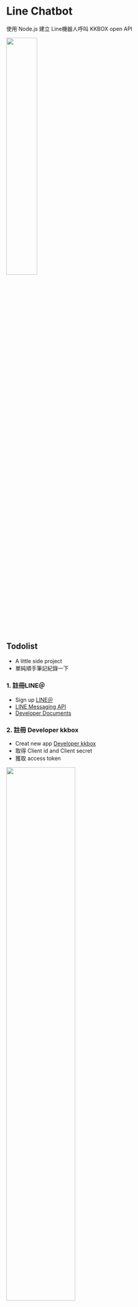 # Line Chatbot
使用 Node.js 建立 Line機器人呼叫 KKBOX open API

<img src="http://3.bp.blogspot.com/-295rywbAhZI/UNQPmjLvffI/AAAAAAAAA7c/MBtZns8JDpY/s400/kkbox-logo-taiwan-b@2x.png" width="40%">

## Todolist

+ A little side project
+ 單純順手筆記紀錄一下

### 1. 註冊LINE＠

- Sign up [LINE＠](https://entry-at.line.me/)
- [LINE Messaging API](https://github.com/boybundit/linebot)
- [Developer Documents ](https://developers.line.me/en/docs/#messaging-api)

### 2. 註冊 Developer kkbox

- Creat new app [Developer kkbox]( https://developer.kkbox.com/)
- 取得 Client id and Client secret
- 獲取 access token
<img src="https://i.imgur.com/FrCJRqul.jpg" width="60%">

這裡我使用Git Shell來取得token

```
curl -u "client_id:client_secret" --data-urlencode "grant_type=client_credentials" https://account.kkbox.com/oauth2/token

```
<img src="https://i.imgur.com/OxlMcqn.jpg" width="70%">

- 取得token後，即可從KKBOX API取得資料



### 3. 部屬環境

- Sign up [Heroku](https://www.heroku.com/)

+ Create a Heroku app

Install the Heroku CLI
```
$ heroku login
```
Clone the repository
```
$ heroku git:clone -a linebot
$ cd linebot
```
Deploy your changes
```
$ git add .
$ git commit -am "make it better"
$ git push heroku master
```

> 詳細過程可以參考 [LINE BOT 實戰](http://www.oxxostudio.tw/articles/201701/line-bot.html)

## Demo


[KKBOX Open API Document](https://developer.kkbox.com/)

```
    search track  => 點播我難過
    search artist => #林俊傑
```

### 1. Search by track

```
var http = require("https");

var options = {
  "method": "GET",
  "hostname": "api.kkbox.com",
  "port": null,
  "path": "/v1.1/search?q=encodeURI(我難過)&type=track&territory=TW&offset=0&limit=10",
  "headers": {
    "accept": "application/json",
    "authorization": "Bearer YOUR ACCESS TOKEN HERE"
  }
};

var req = http.request(options, function (res) {
  var chunks = [];

  res.on("data", function (chunk) {
    chunks.push(chunk);
  });

  res.on("end", function () {
    var body = Buffer.concat(chunks);
    console.dir(JSON.parse(body.toString()));
  });
});

req.end();
```

<img src="https://i.imgur.com/oujpcTa.jpg" width="50%">

### 2. Search by artist

```
var http = require("https");

var options = {
  "method": "GET",
  "hostname": "api.kkbox.com",
  "port": null,
  "path": "/v1.1/search?q=encodeURI(林俊傑)&type=artist&territory=TW&offset=0&limit=10",
  "headers": {
    "accept": "application/json",
    "authorization": "Bearer YOUR ACCESS TOKEN HERE"
  }
};

var req = http.request(options, function (res) {
  var chunks = [];

  res.on("data", function (chunk) {
    chunks.push(chunk);
  });

  res.on("end", function () {
    var body = Buffer.concat(chunks);
    console.dir(JSON.parse(body.toString()));
  });
});

req.end();
```

<img src="https://i.imgur.com/bsy3jh4.jpg" width="50%"><br><br>



**Linebot reply 需注意**
+ Carousel template Array of columns Max: 10
+ Title Max: 40 characters
+ Message text Max: 120 characters (no image or title) Max: 60 characters (message with an image or title)
+ Action when tapped Max: 3
